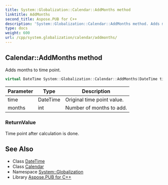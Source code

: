 ```yaml
---
title: System::Globalization::Calendar::AddMonths method
linktitle: AddMonths
second_title: Aspose.PUB for C++
description: 'System::Globalization::Calendar::AddMonths method. Adds months to time point in C++.'
type: docs
weight: 600
url: /cpp/system.globalization/calendar/addmonths/
---
```

## Calendar::AddMonths method


Adds months to time point.

```cpp
virtual DateTime System::Globalization::Calendar::AddMonths(DateTime time, int months) const
```


| Parameter | Type | Description |
| --- | --- | --- |
| time | DateTime | Original time point value. |
| months | int | Number of months to add. |

### ReturnValue

Time point after calculation is done.

## See Also

* Class [DateTime](../../../system/datetime/)
* Class [Calendar](../)
* Namespace [System::Globalization](../../)
* Library [Aspose.PUB for C++](../../../)
